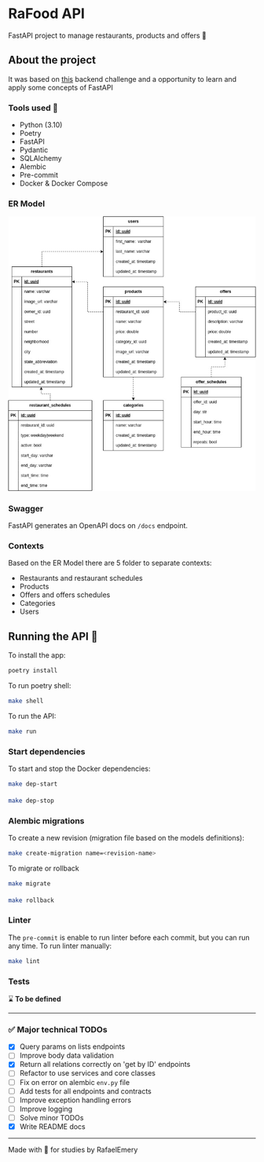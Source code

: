 # RaFood API

FastAPI project to manage restaurants, products and offers :hamburger:

## About the project

It was based on [this](https://github.com/goomerdev/job-dev-backend-interview) backend challenge and a opportunity to learn and apply some concepts of FastAPI

### Tools used :hammer:

- Python (3.10)
- Poetry
- FastAPI
- Pydantic
- SQLAlchemy
- Alembic
- Pre-commit
- Docker & Docker Compose

### ER Model

![er-model](./images/projects-and-pocs-restaurants-ER.jpg)

### Swagger

FastAPI generates an OpenAPI docs on `/docs` endpoint.

### Contexts

Based on the ER Model there are 5 folder to separate contexts:
- Restaurants and restaurant schedules
- Products
- Offers and offers schedules
- Categories
- Users

## Running the API :running:

To install the app:

```bash
poetry install
```

To run poetry shell:

```bash
make shell
```

To run the API:

```bash
make run
```

### Start dependencies

To start and stop the Docker dependencies:

```bash
make dep-start

make dep-stop
```

### Alembic migrations

To create a new revision (migration file based on the models definitions):

```bash
make create-migration name=<revision-name>
```

To migrate or rollback

```bash
make migrate

make rollback
```

### Linter

The `pre-commit` is enable to run linter before each commit, but you can run any time. To run linter manually:

```bash
make lint
```



### Tests

:hourglass: **To be defined**

---

### :white_check_mark: Major technical TODOs

 - [X] Query params on lists endpoints
 - [ ] Improve body data validation
 - [X] Return all relations correctly on 'get by ID' endpoints
 - [ ] Refactor to use services and core classes
 - [ ] Fix on error on alembic `env.py` file
 - [ ] Add tests for all endpoints and contracts
 - [ ] Improve exception handling errors
 - [ ] Improve logging
 - [ ] Solve minor TODOs
 - [X] Write README docs

---

Made with :crystal_ball: for studies by RafaelEmery
